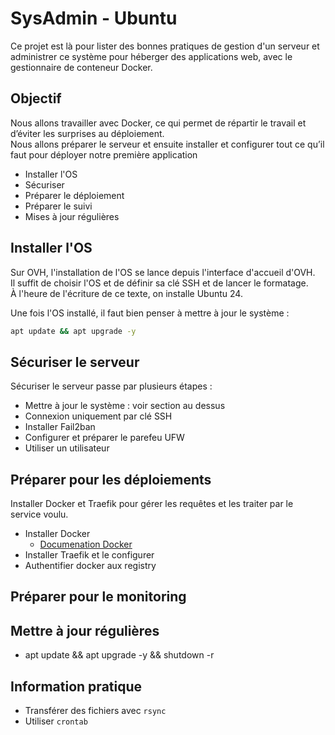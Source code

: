 # SysAdmin - Ubuntu

Ce projet est là pour lister des bonnes pratiques de gestion d'un serveur et administrer ce système pour héberger des applications web, avec le gestionnaire de conteneur Docker.

## Objectif

Nous allons travailler avec Docker, ce qui permet de répartir le travail et d’éviter les surprises au déploiement.  
Nous allons préparer le serveur et ensuite installer et configurer tout ce qu’il faut pour déployer notre première application
- Installer l'OS
- Sécuriser
- Préparer le déploiement
- Préparer le suivi
- Mises à jour régulières

## Installer l'OS

Sur OVH, l'installation de l'OS se lance depuis l'interface d'accueil d'OVH.  
Il suffit de choisir l'OS et de définir sa clé SSH et de lancer le formatage.  
À l'heure de l'écriture de ce texte, on installe Ubuntu 24.  

Une fois l'OS installé, il faut bien penser à mettre à jour le système : 
```bash
apt update && apt upgrade -y
```

## Sécuriser le serveur

Sécuriser le serveur passe par plusieurs étapes : 
- Mettre à jour le système : voir section au dessus
- Connexion uniquement par clé SSH
- Installer Fail2ban
- Configurer et préparer le parefeu UFW
- Utiliser un utilisateur 

## Préparer pour les déploiements

Installer Docker et Traefik pour gérer les requêtes et les traiter par le service voulu.

- Installer Docker
  - [Documenation Docker](https://docs.docker.com/engine/install/ubuntu/)
- Installer Traefik et le configurer
- Authentifier docker aux registry

## Préparer pour le monitoring



## Mettre à jour régulières

- apt update && apt upgrade -y && shutdown -r

## Information pratique

- Transférer des fichiers avec `rsync`
- Utiliser `crontab`